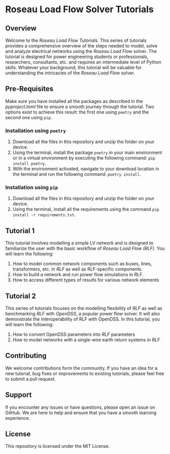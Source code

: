 # Roseau Load Flow Solver Tutorials

## Overview

Welcome to the _Roseau Load Flow Tutorials_. This series of tutorials provides a comprehensive
overview of the steps needed to model, solve and analyze electrical networks using the _Roseau Load Flow_ solver. The
tutorial is designed for power engineering students or professionals, researchers, consultants, etc. and requires an
intermediate level of Python skills. Whatever your background, this tutorial will be valuable for understanding the
intricacies of the _Roseau Load Flow_ solver.

## Pre-Requisites

Make sure you have installed all the packages as described in the _pyproject.toml_ file to ensure a smooth journey
through the tutorial. Two options exist to achieve this result: the first one using `poetry` and the second one
using `pip`.

### Installation using `poetry`

1. Download all the files in this repository and unzip the folder on your device.
2. Using the terminal, install the package `poetry` in your main environment or in a virtual environment by
   executing the following command: `pip install poetry`.
3. With the environment activated, navigate to your download location in the terminal and run the following
   command: `poetry install`.

### Installation using `pip`

1. Download all the files in this repository and unzip the folder on your device.
2. Using the terminal, install all the requirements using the command `pip install -r requirements.txt`.

## Tutorial 1

This tutorial involves modelling a simple LV network and is designed to familiarize the user with the basic workflow
of _Roseau Load Flow (RLF)_. You will learn the following:

1. How to model common network components such as buses, lines, transformers, etc. in _RLF_ as well as RLF-specific
   components.
2. How to build a network and run power flow simulations in _RLF_.
3. How to access different types of results for various network elements

## Tutorial 2

This series of tutorials focuses on the modelling flexibility of _RLF_ as well as benchmarking _RLF_ with _OpenDSS_, a
popular power flow solver. It will also demonstrate the interoperability of RLF with OpenDSS. In this tutorial, you
will learn the following:

1. How to convert OpenDSS parameters into _RLF_ parameters
2. How to model networks with a single-wire earth return systems in _RLF_

## Contributing

We welcome contributions form the community. If you have an idea for a new tutorial, bug fixes or improvements to
existing tutorials, please feel free to submit a pull request.

## Support

If you encounter any issues or have questions, please open an issue on GitHub. We are here to help and ensure that
you have a smooth learning experience.

## License

This repository is licensed under the MIT License.
